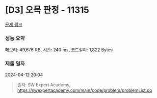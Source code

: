 # [D3] 오목 판정 - 11315 

[문제 링크](https://swexpertacademy.com/main/code/problem/problemDetail.do?contestProbId=AXaSUPYqPYMDFASQ) 

### 성능 요약

메모리: 49,676 KB, 시간: 240 ms, 코드길이: 1,822 Bytes

### 제출 일자

2024-04-12 20:04



> 출처: SW Expert Academy, https://swexpertacademy.com/main/code/problem/problemList.do
